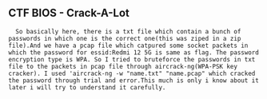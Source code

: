 ## CTF BIOS - Crack-A-Lot

      So basically here, there is a txt file which contain a bunch of passwords in which one is the correct one(this was ziped in a zip file).And we have a pcap file which catpured some socket packets in which the password for essid:Redmi 12 5G is same as flag. The password  encryption type is WPA. So I tried to bruteforce the passwords in txt file to the packets in pcap file through aircrack-ng(WPA-PSK key cracker). I used 'aircrack-ng -w "name.txt" "name.pcap" which cracked the password through trial and error.This much is only i know about it later i will try to understand it carefully.